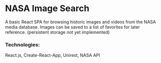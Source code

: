 # NASA Image Search
A basic React SPA for browsing historic images and videos from the NASA media database. Images can be saved to a list of favorites for later reference. (persistent storage not yet implemented)

### Technologies: 

React.js, Create-React-App, Unirest, NASA API
 
